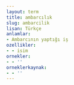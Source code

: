 ```yaml
---
layout: term
title: ambarcılık
slug: ambarcilik
lisan: Türkçe
anlamlar:
- Ambarcının yaptığı iş
ozellikler:
- - isim
ornekler:
- - ''
orneklerkaynak:
- - ''
---
```

